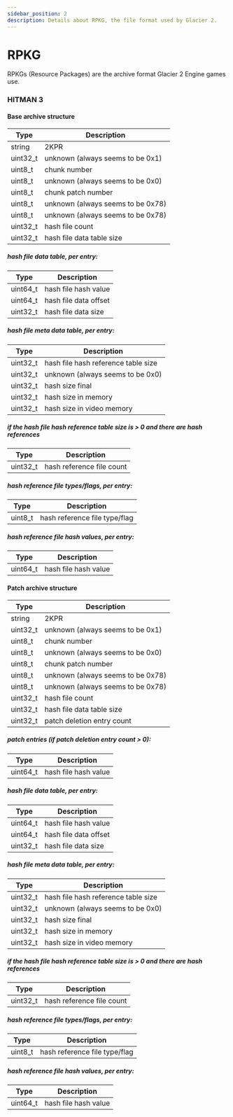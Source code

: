 ```yaml
---
sidebar_position: 2
description: Details about RPKG, the file format used by Glacier 2.
---
```


# RPKG

RPKGs (Resource Packages) are the archive format Glacier 2 Engine games use.

### HITMAN 3
#### Base archive structure
| Type              | Description                                                                               |
|-------------------|-------------------------------------------------------------------------------------------|
| string            | 2KPR                                                                                      |
| uint32_t          | unknown (always seems to be 0x1)                                                          |
| uint8_t           | chunk number                                                                              |
| uint8_t           | unknown (always seems to be 0x0)                                                          |
| uint8_t           | chunk patch number                                                                        |
| uint8_t           | unknown (always seems to be 0x78)                                                         |
| uint8_t           | unknown (always seems to be 0x78)                                                         |
| uint32_t          | hash file count                                                                           |
| uint32_t          | hash file data table size                                                                 |
##### hash file data table, per entry:
| Type              | Description                                                                               |
|-------------------|-------------------------------------------------------------------------------------------|
| uint64_t          | hash file hash value                                                                      |
| uint64_t          | hash file data offset                                                                     |
| uint32_t          | hash file data size                                                                       |
##### hash file meta data table, per entry:
| Type              | Description                                                                               |
|-------------------|-------------------------------------------------------------------------------------------|
| uint32_t          | hash file hash reference table size                                                       |
| uint32_t          | unknown (always seems to be 0x0)                                                          |
| uint32_t          | hash size final                                                                           |
| uint32_t          | hash size in memory                                                                       |
| uint32_t          | hash size in video memory                                                                 |
##### if the hash file hash reference table size is > 0 and there are hash references
| Type              | Description                                                                               |
|-------------------|-------------------------------------------------------------------------------------------|
| uint32_t          | hash reference file count                                                                 |
##### hash reference file types/flags, per entry:
| Type              | Description                                                                               |
|-------------------|-------------------------------------------------------------------------------------------|
| uint8_t           | hash reference file type/flag                                                             |
##### hash reference file hash values, per entry:
| Type              | Description                                                                               |
|-------------------|-------------------------------------------------------------------------------------------|
| uint64_t          | hash file hash value                                                                      |

#### Patch archive structure
| Type              | Description                                                                               |
|-------------------|-------------------------------------------------------------------------------------------|
| string            | 2KPR                                                                                      |
| uint32_t          | unknown (always seems to be 0x1)                                                          |
| uint8_t           | chunk number                                                                              |
| uint8_t           | unknown (always seems to be 0x0)                                                          |
| uint8_t           | chunk patch number                                                                        |
| uint8_t           | unknown (always seems to be 0x78)                                                         |
| uint8_t           | unknown (always seems to be 0x78)                                                         |
| uint32_t          | hash file count                                                                           |
| uint32_t          | hash file data table size                                                                 |
| uint32_t          | patch deletion entry count                                                                |
##### patch entries (if patch deletion entry count > 0):
| Type              | Description                                                                               |
|-------------------|-------------------------------------------------------------------------------------------|
| uint64_t          | hash file hash value                                                                      |
##### hash file data table, per entry:
| Type              | Description                                                                               |
|-------------------|-------------------------------------------------------------------------------------------|
| uint64_t          | hash file hash value                                                                      |
| uint64_t          | hash file data offset                                                                     |
| uint32_t          | hash file data size                                                                       |
##### hash file meta data table, per entry:
| Type              | Description                                                                               |
|-------------------|-------------------------------------------------------------------------------------------|
| uint32_t          | hash file hash reference table size                                                       |
| uint32_t          | unknown (always seems to be 0x0)                                                          |
| uint32_t          | hash size final                                                                           |
| uint32_t          | hash size in memory                                                                       |
| uint32_t          | hash size in video memory                                                                 |
##### if the hash file hash reference table size is > 0 and there are hash references
| Type              | Description                                                                               |
|-------------------|-------------------------------------------------------------------------------------------|
| uint32_t          | hash reference file count                                                                 |
##### hash reference file types/flags, per entry:
| Type              | Description                                                                               |
|-------------------|-------------------------------------------------------------------------------------------|
| uint8_t           | hash reference file type/flag                                                             |
##### hash reference file hash values, per entry:
| Type              | Description                                                                               |
|-------------------|-------------------------------------------------------------------------------------------|
| uint64_t          | hash file hash value                                                                      |
